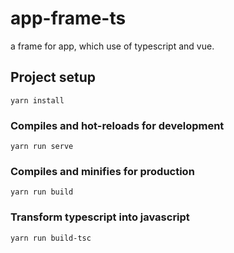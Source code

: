 # app-frame-ts

a frame for app, which use of typescript and vue.

## Project setup

```
yarn install
```

### Compiles and hot-reloads for development

```
yarn run serve
```

### Compiles and minifies for production

```
yarn run build
```

### Transform typescript into javascript

```
yarn run build-tsc
```
